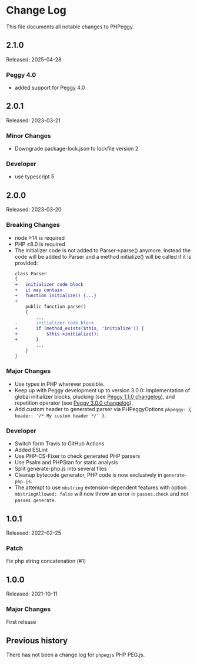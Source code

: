 Change Log
==========

This file documents all notable changes to PHPeggy.

2.1.0
-----

Released: 2025-04-28

### Peggy 4.0

- added support for Peggy 4.0

2.0.1
-----

Released: 2023-03-21

### Minor Changes

- Downgrade package-lock.json to lockfile version 2

### Developer

- use typescript 5

2.0.0
-----

Released: 2023-03-20

### Breaking Changes

- node ≥14 is required
- PHP ≥8.0 is required
- The initializer code is not added to Parser->parse() anymore. Instead the code will be added to Parser and a method initialize() will be called if it is provided:
  ~~~diff
  class Parser
  {
  +   initializer code block
  +   it may contain
  +   function initialize() {...}
  +
      public function parse()
      {
          ...
  -       initializer code block
  +       if (method_exists($this, 'initialize')) {
  +           $this->initialize();
  +       }
          ...
      }
  }
  ~~~

### Major Changes

- Use types in PHP wherever possible.
- Keep up with Peggy development up to version 3.0.0:
  Implementation of global initializer blocks, plucking (see [Peggy 1.1.0 changelog](https://github.com/peggyjs/peggy/blob/main/CHANGELOG.md#110)), and repetition operator (see [Peggy 3.0.0 changelog](https://github.com/peggyjs/peggy/blob/main/CHANGELOG.md#300)).
- Add custom header to generated parser via PHPeggyOptions `phpeggy: { header: '/* My custom header */' }`.

### Developer

- Switch form Travis to GitHub Actions
- Added ESLint
- Use PHP-CS-Fixer to check generated PHP parsers
- Use Psalm and PHPStan for static analysis
- Split generate-php.js into several files
- Cleanup bytecode generator, PHP code is now exclusively in `generate-php.js`.
- The attempt to use `mbstring` extension-dependent features with option `mbstringAllowed: false`
  will now throw an error in `passes.check` and not `passes.generate`.

1.0.1
-----

Released: 2022-02-25

### Patch

Fix php string concatenation (#1)

1.0.0
-----

Released: 2021-10-11

### Major Changes

First release

## Previous history

There has not been a change log for `phpegjs` PHP PEG.js.

